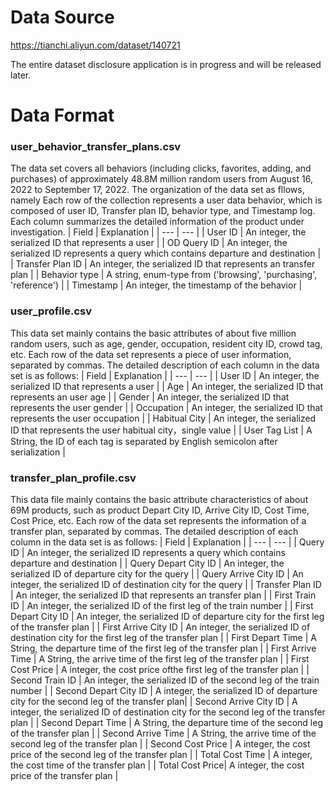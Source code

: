 # Data Source

https://tianchi.aliyun.com/dataset/140721

The entire dataset disclosure application is in progress and will be released later.

# Data Format

### user_behavior_transfer_plans.csv
The data set covers all behaviors (including clicks, favorites, adding, and purchases) of approximately 48.8M million random users from August 16, 2022 to September 17, 2022. The organization of the data set as fllows, namely Each row of the collection represents a user data behavior, which is composed of user ID, Transfer plan ID, behavior type, and Timestamp log. Each column summarizes the detailed information of the product under investigation.
| Field | Explanation |
| --- | --- |
| User ID | An integer, the serialized ID that represents a user |
| OD Query ID | An integer, the serialized ID represents a query which contains departure and destination |
| Transfer Plan ID | An integer, the serialized ID that represents an transfer plan |
| Behavior type | A string, enum-type from ('browsing', 'purchasing', 'reference') |
| Timestamp | An integer, the timestamp of the behavior |


### user_profile.csv
This data set mainly contains the basic attributes of about five million random users, such as age, gender, occupation, resident city ID, crowd tag, etc. Each row of the data set represents a piece of user information, separated by commas. The detailed description of each column in the data set is as follows:
| Field | Explanation |
| --- | --- |
| User ID | An integer, the serialized ID that represents a user |
| Age | An integer, the serialized ID that represents an user age |
| Gender | An integer, the serialized ID that represents the user gender |
| Occupation | An integer, the serialized ID that represents the user occupation |
| Habitual City | An integer, the serialized ID that represents the user habitual city，single value |
| User Tag List | A String, the ID of each tag is separated by English semicolon after serialization |

### transfer_plan_profile.csv
This data file mainly contains the basic attribute characteristics of about 69M products, such as product Depart City ID, Arrive City ID, Cost Time, Cost Price, etc. Each row of the data set represents the information of a transfer plan, separated by commas. The detailed description of each column in the data set is as follows:
| Field | Explanation |
| --- | --- |
| Query ID | An integer, the serialized ID represents a query which contains departure and destination |
| Query Depart City ID | An integer, the serialized ID of departure city for the query |
| Query Arrive City ID | An integer, the serialized ID of destination city for the query |
| Transfer Plan ID | An integer, the serialized ID that represents an transfer plan |
| First Train ID | An integer, the serialized ID of the first leg of the train number |
| First Depart City ID | An integer, the serialized ID of departure city for the first leg of the transfer plan |
| First Arrive City ID | An integer, the serialized ID of destination city for the first leg of the transfer plan |
| First Depart Time | A String, the departure time of the first leg of the transfer plan |
| First Arrive Time | A String, the arrive time of the first leg of the transfer plan |
| First Cost Price | A integer, the cost price ofthe first leg of the transfer plan |
| Second Train ID | An integer, the serialized ID of the second leg of the train number |
| Second Depart City ID | A integer, the serialized ID of departure city for the second leg of the transfer plan|
| Second Arrive City ID | A integer, the serialized ID of destination city for the second leg of the transfer plan |
| Second Depart Time | A String, the departure time of the second leg of the transfer plan |
| Second Arrive Time | A String, the arrive time of the second leg of the transfer plan |
| Second Cost Price | A integer, the cost price of the second leg of the transfer plan |
| Total Cost Time | A integer, the cost time of the transfer plan |
| Total Cost Price| A integer, the cost price of the transfer plan |

